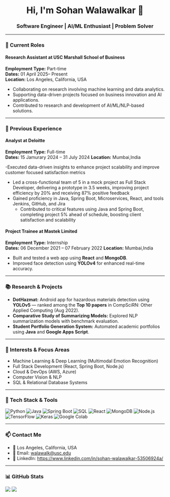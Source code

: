 <h1 align="center">Hi, I'm Sohan Walawalkar 👋</h1>
<h3 align="center">Software Engineer | AI/ML Enthusiast | Problem Solver</h3>

---

### 💼 Current Roles

#### Research Assistant at USC Marshall School of Business  
**Employment Type:** Part-time  
**Dates:** 01 April 2025– Present  
**Location:** Los Angeles, California, USA  

- Collaborating on research involving machine learning and data analytics.
- Supporting data-driven projects focused on business innovation and AI applications.
-  Contributed to research and development of AI/ML/NLP-based solutions.
---

### 🏢 Previous Experience

#### Analyst at Deloitte  
**Employment Type:** Full-time  
**Dates:** 15 Jamurary 2024 – 31 July 2024
**Location:** Mumbai,India 

-Executed data-driven insights to enhance project scalability and improve customer focused satisfaction metrics
- Led a cross-functional  team of 5 in a mock project as Full Stack Developer, delivering a prototype in 3.5 weeks, improving 
project efficiency by 20% and receiving 87% positive feedback
- Gained proficiency in Java, Spring Boot, Microservices, React, and tools Jenkins, GitHub, and Jira
  - Contributed to critical features using Java and Spring Boot, completing project 5% ahead of schedule, boosting client 
satisfaction and scalability




#### Project Trainee at Mastek Limited  
**Employment Type:** Internship  
**Dates:** 06 December 2021 – 07 February 2022
**Location:** Mumbai,India

- Built and tested a web app using **React** and **MongoDB**.
- Improved face detection using **YOLOv4** for enhanced real-time accuracy.

---

### 📚 Research & Projects

- **DotHazmat:** Android app for hazardous materials detection using **YOLOv5** — ranked among the **Top 10 papers** in CompSciRN: Other Applied Computing (Aug 2022).
- **Comparative Study of Summarizing Models:** Explored NLP summarization models with benchmark evaluation.
- **Student Portfolio Generation System:** Automated academic portfolios using **Java** and **Google Apps Script**.

---

### 🧠 Interests & Focus Areas

- Machine Learning & Deep Learning (Multimodal Emotion Recognition)
- Full Stack Development (React, Spring Boot, Node.js)
- Cloud & DevOps (AWS, Azure)
- Computer Vision & NLP
- SQL & Relational Database Systems

---

### 🚀 Tech Stack & Tools

![Python](https://img.shields.io/badge/-Python-05122A?style=flat&logo=python)
![Java](https://img.shields.io/badge/-Java-007396?style=flat&logo=java)
![Spring Boot](https://img.shields.io/badge/-Spring%20Boot-6DB33F?style=flat&logo=springboot)
![SQL](https://img.shields.io/badge/-SQL-4479A1?style=flat&logo=mysql)
![React](https://img.shields.io/badge/-React-20232A?style=flat&logo=react)
![MongoDB](https://img.shields.io/badge/-MongoDB-47A248?style=flat&logo=mongodb)
![Node.js](https://img.shields.io/badge/-Node.js-339933?style=flat&logo=node.js)
![TensorFlow](https://img.shields.io/badge/-TensorFlow-FF6F00?style=flat&logo=tensorflow)
![Keras](https://img.shields.io/badge/-Keras-D00000?style=flat&logo=keras)
![Google Colab](https://img.shields.io/badge/-Google%20Colab-F9AB00?style=flat&logo=googlecolab)

---

### 📫 Contact Me

- 📍 Los Angeles, California, USA  
- 📧 Email: walawalk@usc.edu
- 💼 LinkedIn: https://www.linkedin.com/in/sohan-walawalkar-53506924a/
---

### 📊 GitHub Stats

<p align="left">
  <img src="https://github-readme-stats.vercel.app/api?username=yourusername&show_icons=true&theme=tokyonight" />
  <img src="https://github-readme-stats.vercel.app/api/top-langs/?username=yourusername&layout=compact&theme=tokyonight" />
</p>

<!--
**Sohan-5/Sohan-5** is a ✨ _special_ ✨ repository because its `README.md` (this file) appears on your GitHub profile.

Here are some ideas to get you started:

- 🔭 I’m currently working on ...
- 🌱 I’m currently learning ...
- 👯 I’m looking to collaborate on ...
- 🤔 I’m looking for help with ...
- 💬 Ask me about ...
- 📫 How to reach me: ...
- 😄 Pronouns: ...
- ⚡ Fun fact: ...
-->
